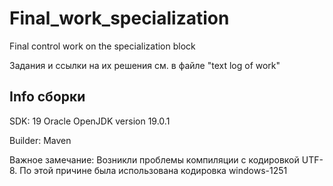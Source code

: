 # Final_work_specialization
Final control work on the specialization block

Задания и ссылки на их решения см. в файле  "text log of work"

## Info сборки
SDK: 19 Oracle OpenJDK version 19.0.1

Builder: Maven

Важное замечание: Возникли проблемы компиляции с кодировкой UTF-8. По этой причине была использована кодировка windows-1251
